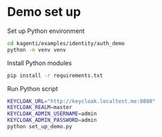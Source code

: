 # Demo set up

Set up Python environment

```sh
cd kagenti/examples/identity/auth_demo
python -m venv venv
```

Install Python modules

```sh
pip install -r requirements.txt
```

Run Python script

```sh
KEYCLOAK_URL="http://keycloak.localtest.me:8080"
KEYCLOAK_REALM=master
KEYCLOAK_ADMIN_USERNAME=admin
KEYCLOAK_ADMIN_PASSWORD=admin
python set_up_demo.py
```
